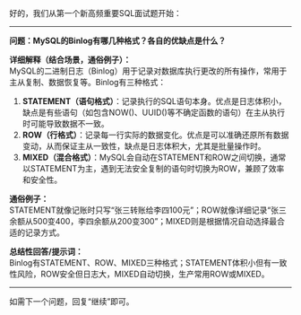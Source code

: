 好的，我们从第一个新高频重要SQL面试题开始：

---

**问题：MySQL的Binlog有哪几种格式？各自的优缺点是什么？**

**详细解释（结合场景，通俗例子）：**  
MySQL的二进制日志（Binlog）用于记录对数据库执行更改的所有操作，常用于主从复制、数据恢复等。Binlog有三种格式：

1. **STATEMENT（语句格式）**：记录执行的SQL语句本身。优点是日志体积小，缺点是有些语句（如包含NOW()、UUID()等不确定函数的语句）在主从执行时可能导致数据不一致。
2. **ROW（行格式）**：记录每一行实际的数据变化。优点是可以准确还原所有数据变动，从而保证主从一致性，缺点是日志体积大，尤其是批量操作时。
3. **MIXED（混合格式）**：MySQL会自动在STATEMENT和ROW之间切换，通常以STATEMENT为主，遇到无法安全复制的语句时切换为ROW，兼顾了效率和安全性。

**通俗例子：**  
STATEMENT就像记账时只写“张三转账给李四100元”；ROW就像详细记录“张三余额从500变400，李四余额从200变300”；MIXED则是根据情况自动选择最合适的记录方式。

**总结性回答/提示词：**  
Binlog有STATEMENT、ROW、MIXED三种格式；STATEMENT体积小但有一致性风险，ROW安全但日志大，MIXED自动切换，生产常用ROW或MIXED。

---

如需下一个问题，回复“继续”即可。